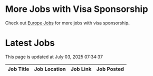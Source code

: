 # More Jobs with Visa Sponsorship

Check out [Europe Jobs](https://github.com/sureshparimi/europejobs#latest-jobs) for more jobs with visa sponsorship.

# Latest Jobs

This page is updated at July 03, 2025 07:34:37

| Job Title | Job Location | Job Link | Job Posted |
| --- | --- | --- | --- |
